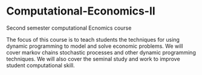 # Computational-Economics-II
Second semester computational Ecnomics course

The focus of this course is to teach students the techniques for using dynamic programming to model and solve economic problems. We will cover markov chains stochastic processes and other dynamic programming techniques. We will also cover the seminal study and work to improve student computational skill. 
